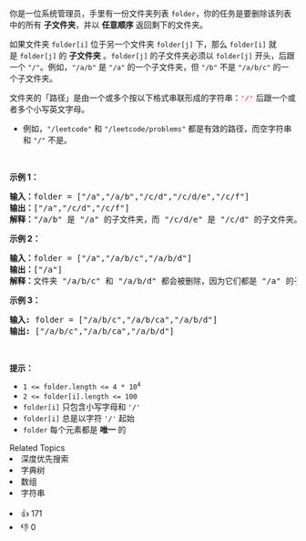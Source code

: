 <p>你是一位系统管理员，手里有一份文件夹列表 <code>folder</code>，你的任务是要删除该列表中的所有 <strong>子文件夹</strong>，并以 <strong>任意顺序</strong> 返回剩下的文件夹。</p>

<p>如果文件夹&nbsp;<code>folder[i]</code>&nbsp;位于另一个文件夹&nbsp;<code>folder[j]</code>&nbsp;下，那么&nbsp;<code>folder[i]</code>&nbsp;就是&nbsp;<code>folder[j]</code>&nbsp;的 <strong>子文件夹</strong> 。<code>folder[j]</code>&nbsp;的子文件夹必须以&nbsp;<code>folder[j]</code> 开头，后跟一个 <code>"/"</code>。例如，<code>"/a/b"</code> 是&nbsp;<code>"/a"</code>&nbsp;的一个子文件夹，但&nbsp;<code>"/b"</code> 不是&nbsp;<code>"/a/b/c"</code> 的一个子文件夹。</p>

<p>文件夹的「路径」是由一个或多个按以下格式串联形成的字符串：<font color="#c7254e"><font face="Menlo, Monaco, Consolas, Courier New, monospace"><span style="font-size:12.6px"><span style="background-color:#f9f2f4">'/'</span></span></font></font>&nbsp;后跟一个或者多个小写英文字母。</p>

<ul> 
 <li>例如，<code>"/leetcode"</code>&nbsp;和&nbsp;<code>"/leetcode/problems"</code>&nbsp;都是有效的路径，而空字符串和&nbsp;<code>"/"</code>&nbsp;不是。</li> 
</ul>

<p>&nbsp;</p>

<p><strong>示例 1：</strong></p>

<pre>
<strong>输入：</strong>folder = ["/a","/a/b","/c/d","/c/d/e","/c/f"]
<strong>输出：</strong>["/a","/c/d","/c/f"]
<strong>解释：</strong>"/a/b" 是 "/a" 的子文件夹，而 "/c/d/e" 是 "/c/d" 的子文件夹。
</pre>

<p><strong>示例 2：</strong></p>

<pre>
<strong>输入：</strong>folder = ["/a","/a/b/c","/a/b/d"]
<strong>输出：</strong>["/a"]
<strong>解释：</strong>文件夹 "/a/b/c" 和 "/a/b/d" 都会被删除，因为它们都是 "/a" 的子文件夹。
</pre>

<p><strong>示例 3：</strong></p>

<pre>
<strong>输入:</strong> folder = ["/a/b/c","/a/b/ca","/a/b/d"]
<strong>输出:</strong> ["/a/b/c","/a/b/ca","/a/b/d"]</pre>

<p>&nbsp;</p>

<p><strong>提示：</strong></p>

<ul> 
 <li><code>1 &lt;= folder.length &lt;= 4 * 10<sup>4</sup></code></li> 
 <li><code>2 &lt;= folder[i].length &lt;= 100</code></li> 
 <li><code>folder[i]</code>&nbsp;只包含小写字母和 <code>'/'</code></li> 
 <li><code>folder[i]</code>&nbsp;总是以字符 <code>'/'</code>&nbsp;起始</li> 
 <li><code>folder</code>&nbsp;每个元素都是 <strong>唯一</strong> 的</li> 
</ul>

<div><div>Related Topics</div><div><li>深度优先搜索</li><li>字典树</li><li>数组</li><li>字符串</li></div></div><br><div><li>👍 171</li><li>👎 0</li></div>